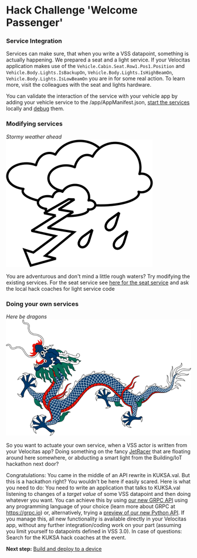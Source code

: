 # Hack Challenge 'Welcome Passenger'

### Service Integration

Services can make sure, that when you write a VSS datapoint, something is actually happening. We prepared a seat and a light service. If your Velocitas application makes use of the `Vehicle.Cabin.Seat.Row1.Pos1.Position` and `Vehicle.Body.Lights.IsBackupOn`, `Vehicle.Body.Lights.IsHighBeamOn`, `Vehicle.Body.Lights.IsLowBeamOn` you are in for some real action. To learn more, visit the colleagues with the seat and lights hardware.

You can validate the interaction of the service with your vehicle app by adding your vehicle service to the /app/AppManifest.json, [start the services](https://websites.eclipseprojects.io/velocitas/docs/tutorials/quickstart/#starting-runtime-services) locally and [debug](https://websites.eclipseprojects.io/velocitas/docs/tutorials/quickstart/#debugging-vehicle-app) them.

### Modifying services

_Stormy weather ahead_
![Stormy](../assets/img/stormy.png)

You are adventurous and don't mind a little rough waters? Try modifying the existing services. For the seat service see [here for the seat service](https://github.com/boschglobal/kuksa.val.services/tree/feature/subscribe_actuator_targets/seat_service) and ask the local hack coaches for light service code

### Doing your own services

_Here be dragons_
![Stormy](../assets/img/dragon.png)

So you want to actuate your own service, when a VSS actor is written from your Velocitas app? Doing something on the fancy [JetRacer](https://www.waveshare.com/wiki/JetRacer_AI_Kit) that are floating around here somewhere, or abducting a smart light from the Building/IoT hackathon next door?

Congratulations: You came in the middle of an API rewrite in KUKSA.val. But this is a hackathon right? You wouldn't be here if easily scared. Here is what you need to do: You need to write an application that talks to KUKSA.val listening to changes of a _target value_ of some VSS datapoint and then doing whatever you want. You can achieve this by using [our new GRPC API](https://github.com/eclipse/kuksa.val/tree/master/proto/kuksa/val/v1) using any programming language of your choice (learn more about GRPC at https://grpc.io) or, alternatively, trying a [preview of our new Python API](boschglobal:romainletendart/new-proto-api). If you manage this, all new functionality is available directly in your Velocitas app, without any further integration/coding work on your part (assuming you limit yourself to datapoints defined in VSS 3.0).
In case of questions: Search for the KUKSA hack coaches at the event.

**Next step:** [Build and deploy to a device](/docs/step-4-deploying.md)
